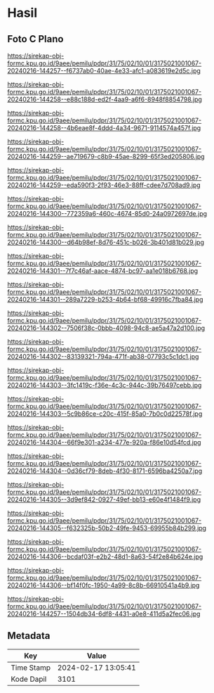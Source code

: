 # Hasil

## Foto C Plano

https://sirekap-obj-formc.kpu.go.id/9aee/pemilu/pdpr/31/75/02/10/01/3175021001067-20240216-144257--f6737ab0-40ae-4e33-afc1-a083619e2d5c.jpg

https://sirekap-obj-formc.kpu.go.id/9aee/pemilu/pdpr/31/75/02/10/01/3175021001067-20240216-144258--e88c188d-ed2f-4aa9-a6f6-8948f8854798.jpg

https://sirekap-obj-formc.kpu.go.id/9aee/pemilu/pdpr/31/75/02/10/01/3175021001067-20240216-144258--4b6eae8f-4ddd-4a34-9671-9114574a457f.jpg

https://sirekap-obj-formc.kpu.go.id/9aee/pemilu/pdpr/31/75/02/10/01/3175021001067-20240216-144259--ae719679-c8b9-45ae-8299-65f3ed205806.jpg

https://sirekap-obj-formc.kpu.go.id/9aee/pemilu/pdpr/31/75/02/10/01/3175021001067-20240216-144259--eda590f3-2f93-46e3-88ff-cdee7d708ad9.jpg

https://sirekap-obj-formc.kpu.go.id/9aee/pemilu/pdpr/31/75/02/10/01/3175021001067-20240216-144300--772359a6-460c-4674-85d0-24a0972697de.jpg

https://sirekap-obj-formc.kpu.go.id/9aee/pemilu/pdpr/31/75/02/10/01/3175021001067-20240216-144300--d64b98ef-8d76-451c-b026-3b401d81b029.jpg

https://sirekap-obj-formc.kpu.go.id/9aee/pemilu/pdpr/31/75/02/10/01/3175021001067-20240216-144301--7f7c46af-aace-4874-bc97-aa1e018b6768.jpg

https://sirekap-obj-formc.kpu.go.id/9aee/pemilu/pdpr/31/75/02/10/01/3175021001067-20240216-144301--289a7229-b253-4b64-bf68-49916c7fba84.jpg

https://sirekap-obj-formc.kpu.go.id/9aee/pemilu/pdpr/31/75/02/10/01/3175021001067-20240216-144302--7506f38c-0bbb-4098-94c8-ae5a47a2d100.jpg

https://sirekap-obj-formc.kpu.go.id/9aee/pemilu/pdpr/31/75/02/10/01/3175021001067-20240216-144302--83139321-794a-471f-ab38-07793c5c1dc1.jpg

https://sirekap-obj-formc.kpu.go.id/9aee/pemilu/pdpr/31/75/02/10/01/3175021001067-20240216-144303--3fc1419c-f36e-4c3c-944c-39b76497cebb.jpg

https://sirekap-obj-formc.kpu.go.id/9aee/pemilu/pdpr/31/75/02/10/01/3175021001067-20240216-144303--5c9b86ce-c20c-415f-85a0-7b0c0d22578f.jpg

https://sirekap-obj-formc.kpu.go.id/9aee/pemilu/pdpr/31/75/02/10/01/3175021001067-20240216-144304--66f9e301-a234-477e-920a-f86e10d54fcd.jpg

https://sirekap-obj-formc.kpu.go.id/9aee/pemilu/pdpr/31/75/02/10/01/3175021001067-20240216-144304--0d36cf79-8deb-4f30-8171-6596ba4250a7.jpg

https://sirekap-obj-formc.kpu.go.id/9aee/pemilu/pdpr/31/75/02/10/01/3175021001067-20240216-144305--3d9ef842-0927-49ef-bb13-e60e4f1484f9.jpg

https://sirekap-obj-formc.kpu.go.id/9aee/pemilu/pdpr/31/75/02/10/01/3175021001067-20240216-144305--f632325b-50b2-49fe-9453-69955b84b299.jpg

https://sirekap-obj-formc.kpu.go.id/9aee/pemilu/pdpr/31/75/02/10/01/3175021001067-20240216-144306--bcdaf03f-e2b2-48d1-8a63-54f2e84b624e.jpg

https://sirekap-obj-formc.kpu.go.id/9aee/pemilu/pdpr/31/75/02/10/01/3175021001067-20240216-144306--bf14f0fc-1950-4a99-8c8b-66910541a4b9.jpg

https://sirekap-obj-formc.kpu.go.id/9aee/pemilu/pdpr/31/75/02/10/01/3175021001067-20240216-144257--1504db34-6df8-4431-a0e8-411d5a2fec06.jpg


## Metadata

| Key        | Value               |
| ---------- | ------------------- |
| Time Stamp | 2024-02-17 13:05:41 |
| Kode Dapil | 3101                |



